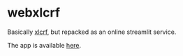 # webxlcrf

Basically [xlcrf](https://pypi.org/project/xlcrf/), but repacked as an
online streamlit service.

The app is available [here](https://share.streamlit.io/lbraglia/webxlcrf/main).

